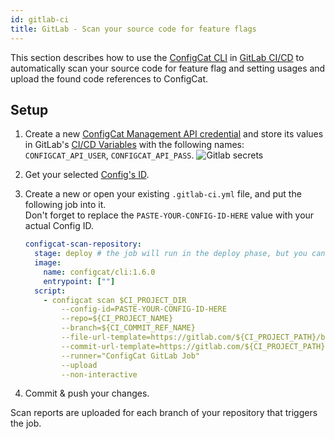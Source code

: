 ```yaml
---
id: gitlab-ci
title: GitLab - Scan your source code for feature flags
---
```


This section describes how to use the [ConfigCat CLI](/advanced/cli) in <a target="_blank" href="https://docs.gitlab.com/ee/ci/">GitLab CI/CD</a>
to automatically scan your source code for feature flag and setting usages and upload the found code references to ConfigCat.

## Setup
1. Create a new <a target="_blank" href="https://app.configcat.com/my-account/public-api-credentials">ConfigCat Management API credential</a> and store its values in GitLab's <a target="_blank" href="https://docs.gitlab.com/ee/ci/variables/">CI/CD Variables</a> with the following names: `CONFIGCAT_API_USER`, `CONFIGCAT_API_PASS`.
    <img class="bordered" src="/docs/assets/cli/scan/gl_secrets.png" alt="Gitlab secrets" />

2. Get your selected [Config's ID](/advanced/code-references/overview#config-id).

3. Create a new or open your existing `.gitlab-ci.yml` file, and put the following job into it.  
   Don't forget to replace the `PASTE-YOUR-CONFIG-ID-HERE` value with your actual Config ID.
    ```yaml
    configcat-scan-repository:
      stage: deploy # the job will run in the deploy phase, but you can choose from any other phases you have
      image:
        name: configcat/cli:1.6.0
        entrypoint: [""]
      script:
        - configcat scan $CI_PROJECT_DIR 
            --config-id=PASTE-YOUR-CONFIG-ID-HERE 
            --repo=${CI_PROJECT_NAME}
            --branch=${CI_COMMIT_REF_NAME}
            --file-url-template=https://gitlab.com/${CI_PROJECT_PATH}/blob/{commitHash}/{filePath}#L{lineNumber}
            --commit-url-template=https://gitlab.com/${CI_PROJECT_PATH}/commit/{commitHash}
            --runner="ConfigCat GitLab Job" 
            --upload
            --non-interactive
    ```

4. Commit & push your changes.

Scan reports are uploaded for each branch of your repository that triggers the job.